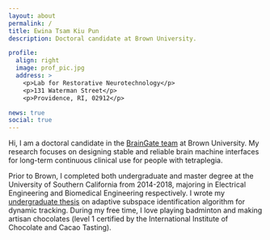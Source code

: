 ```yaml
---
layout: about
permalink: /
title: Ewina Tsam Kiu Pun
description: Doctoral candidate at Brown University.

profile:
  align: right
  image: prof_pic.jpg
  address: >
    <p>Lab for Restorative Neurotechnology</p>
    <p>131 Waterman Street</p>
    <p>Providence, RI, 02912</p>

news: true
social: true
---
```


Hi, I am a doctoral candidate in the <a href="https://www.braingate.org/">BrainGate team</a> at Brown University. My research focuses on designing stable and reliable brain machine interfaces for long-term continuous clinical use for people with tetraplegia.

Prior to Brown, I completed both undergraduate and master degree at the University of Southern California from 2014-2018, majoring in Electrical Engineering and Biomedical Engineering respectively. I wrote my <a href="http://ewinapun.com/projects/2_project/">undergraduate thesis</a> on adaptive subspace identification algorithm for dynamic tracking. During my free time, I love playing badminton and making artisan chocolates (level 1 certified by the International Institute of Chocolate and Cacao Tasting).
